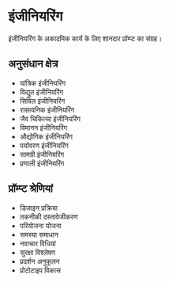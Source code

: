 # इंजीनियरिंग

इंजीनियरिंग के अकादमिक कार्य के लिए शानदार प्रॉम्प्ट का संग्रह।

## अनुसंधान क्षेत्र
- यांत्रिक इंजीनियरिंग
- विद्युत इंजीनियरिंग
- सिविल इंजीनियरिंग
- रासायनिक इंजीनियरिंग
- जैव चिकित्सा इंजीनियरिंग
- विमानन इंजीनियरिंग
- औद्योगिक इंजीनियरिंग
- पर्यावरण इंजीनियरिंग
- सामग्री इंजीनियरिंग
- प्रणाली इंजीनियरिंग

## प्रॉम्प्ट श्रेणियां
- डिजाइन प्रक्रिया
- तकनीकी दस्तावेजीकरण
- परियोजना योजना
- समस्या समाधान
- नवाचार विधियां
- सुरक्षा विश्लेषण
- प्रदर्शन अनुकूलन
- प्रोटोटाइप विकास